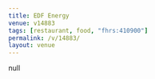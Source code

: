```yaml
---
title: EDF Energy
venue: v14883
tags: [restaurant, food, "fhrs:410900"]
permalink: /v/14883/
layout: venue
---
```

null